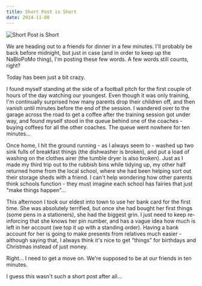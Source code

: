 ```yaml
---
title: Short Post is Short
date: 2014-11-08
---
```


![Short Post is Short](https://source.unsplash.com/gp8BLyaTaA0/1600x900)

We are heading out to a friends for dinner in a few minutes. I'll probably be back before midnight, but just in case (and in order to keep up the NaBloPoMo thing), I'm posting these few words. A few words still counts, right?

Today has been just a bit crazy.

I found myself standing at the side of a football pitch for the first couple of hours of the day watching our youngest. Even though it was only training, I'm continually surprised how many parents drop their children off, and then vanish until minutes before the end of the session. I wandered over to the garage across the road to get a coffee after the training session got under way, and found myself stood in the queue behind one of the coaches - buying coffees for all the other coaches. The queue went nowhere for ten minutes...

Once home, I hit the ground running - as I always seem to - washed up two sink fulls of breakfast things (the dishwasher is broken), and put a load of washing on the clothes airer (the tumble dryer is also broken). Just as I made my third trip out to the rubbish bins while tidying up, my other half returned home from the local school, where she had been helping sort out their storage sheds with a friend. I can't help wondering how other parents think schools function - they must imagine each school has fairies that just "make things happen"...

This afternoon I took our eldest into town to use her bank card for the first time. She was absolutely terrified, but once she had bought her first things (some pens in a stationers), she had the biggest grin. I just need to keep re-inforcing that she knows her pin number, and has a vague idea how much is left in her account (we top it up with a standing order). Having a bank account for her is going to make presents from relatives much easier - although saying that, I always think it's nice to get "things" for birthdays and Christmas instead of just money.

Right... I need to get a move on. We're supposed to be at our friends in ten minutes.

I guess this wasn't such a short post after all...